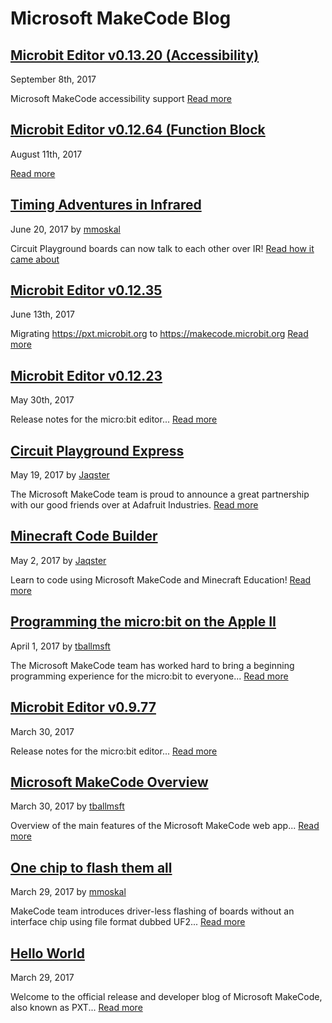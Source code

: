 # Microsoft MakeCode Blog

## [Microbit Editor v0.13.20 (Accessibility)](/blog/microbit/v0.13.20)

September 8th, 2017

Microsoft MakeCode accessibility support
[Read more](/blog/microbit/v0.13.20)

## [Microbit Editor v0.12.64 (Function Block](/blog/microbit/v0.12.58)

August 11th, 2017

[Read more](/blog/microbit/v0.12.58)

## [Timing Adventures in Infrared](/blog/timing-adventures-in-infrared)

June 20, 2017 by [mmoskal](https://github.com/mmoskal)

Circuit Playground boards can now talk to each other over IR!
[Read how it came about](/blog/timing-adventures-in-infrared)

## [Microbit Editor v0.12.35](/blog/microbit/v0.12.35)

June 13th, 2017

Migrating https://pxt.microbit.org to https://makecode.microbit.org 
[Read more](/blog/microbit/v0.12.35)

## [Microbit Editor v0.12.23](/blog/microbit/v0.12.23)

May 30th, 2017

Release notes for the micro:bit editor...
[Read more](/blog/microbit/v0.12.23)

## [Circuit Playground Express](/blog/adafruit-cplay-express)

May 19, 2017 by [Jaqster](https://github.com/Jaqster)

The Microsoft MakeCode team is proud to announce a great partnership
with our good friends over at Adafruit Industries.
[Read more](/blog/adafruit-cplay-express)

## [Minecraft Code Builder](/blog/minecraft-code-builder)

May 2, 2017 by [Jaqster](https://github.com/Jaqster)

Learn to code using Microsoft MakeCode and Minecraft Education!
[Read more](/blog/minecraft-code-builder)

## [Programming the micro:bit on the Apple II](/blog/appleII)

April 1, 2017 by [tballmsft](https://github.com/tballmsft)

The Microsoft MakeCode team has worked hard to bring a beginning programming experience
for the micro:bit to everyone...
[Read more](/blog/appleII)

## [Microbit Editor v0.9.77](/blog/microbit/v0.9.77)

March 30, 2017

Release notes for the micro:bit editor...
[Read more](/blog/microbit/v0.9.77)

## [Microsoft MakeCode Overview](/blog/makecode-overview)

March 30, 2017 by [tballmsft](https://github.com/tballmsft)

Overview of the main features of the Microsoft MakeCode web app...
[Read more](/blog/makecode-overview)

## [One chip to flash them all](/blog/one-chip-to-flash-them-all)

March 29, 2017 by [mmoskal](https://github.com/mmoskal)

MakeCode team introduces driver-less flashing of boards without an interface chip
using file format dubbed UF2...
[Read more](/blog/one-chip-to-flash-them-all)

## [Hello World](/blog/hello-world)

March 29, 2017

Welcome to the official release and developer blog of Microsoft MakeCode, also known as PXT...
[Read more](/blog/hello-world)

